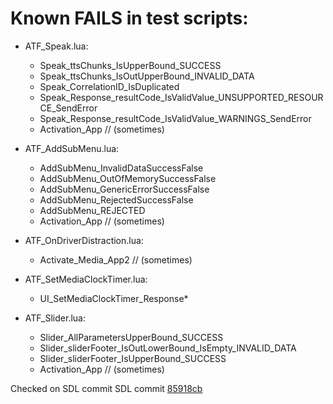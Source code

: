 # Known FAILS in test scripts:

* ATF_Speak.lua:
  * Speak_ttsChunks_IsUpperBound_SUCCESS
  * Speak_ttsChunks_IsOutUpperBound_INVALID_DATA
  * Speak_CorrelationID_IsDuplicated
  * Speak_Response_resultCode_IsValidValue_UNSUPPORTED_RESOURCE_SendError
  * Speak_Response_resultCode_IsValidValue_WARNINGS_SendError
  * Activation_App // (sometimes)

* ATF_AddSubMenu.lua:
  * AddSubMenu_InvalidDataSuccessFalse
  * AddSubMenu_OutOfMemorySuccessFalse
  * AddSubMenu_GenericErrorSuccessFalse
  * AddSubMenu_RejectedSuccessFalse
  * AddSubMenu_REJECTED
  * Activation_App // (sometimes)

* ATF_OnDriverDistraction.lua:
  * Activate_Media_App2 // (sometimes)

* ATF_SetMediaClockTimer.lua:
  * UI_SetMediaClockTimer_Response*

* ATF_Slider.lua:
  * Slider_AllParametersUpperBound_SUCCESS
  * Slider_sliderFooter_IsOutLowerBound_IsEmpty_INVALID_DATA
  * Slider_sliderFooter_IsUpperBound_SUCCESS
  * Activation_App // (sometimes)

Checked on SDL commit SDL commit [85918cb](https://github.com/smartdevicelink/sdl_core/commit/85918cb)
